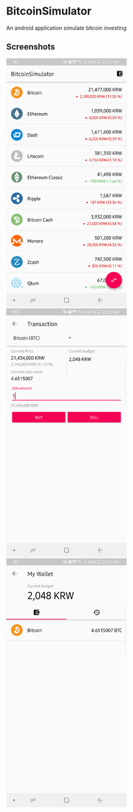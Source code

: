 # BitcoinSimulator
An android application simulate bitcoin investing

## Screenshots
<img src="https://raw.githubusercontent.com/namhyun-gu/BitcoinSimulator/master/screenshots/device-2017-12-27-102600.png" width="320">
<img src="https://raw.githubusercontent.com/namhyun-gu/BitcoinSimulator/master/screenshots/device-2017-12-27-102636.png" width="320">
<img src="https://raw.githubusercontent.com/namhyun-gu/BitcoinSimulator/master/screenshots/device-2017-12-27-102655.png" width="320">
